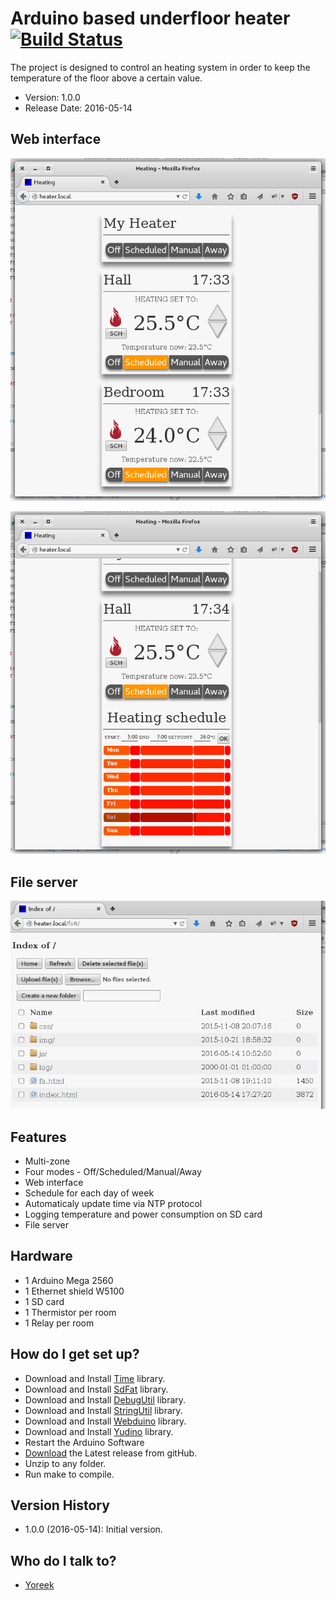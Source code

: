 # Arduino based underfloor heater [![Build Status](https://travis-ci.org/yoreek/UnderfloorHeater.svg?branch=master)](https://travis-ci.org/yoreek/UnderfloorHeater)

The project is designed to control an heating system in order to keep the temperature of the floor above a certain value.

* Version: 1.0.0
* Release Date: 2016-05-14


## Web interface

![Web interface](https://github.com/yoreek/UnderfloorHeater/blob/master/doc/main.png)

![Schedule](https://github.com/yoreek/UnderfloorHeater/blob/master/doc/schedule.png)


## File server

![File server](https://github.com/yoreek/UnderfloorHeater/blob/master/doc/fs.png)


## Features

 * Multi-zone
 * Four modes - Off/Scheduled/Manual/Away
 * Web interface
 * Schedule for each day of week
 * Automaticaly update time via NTP protocol
 * Logging temperature and power consumption on SD card
 * File server


## Hardware

 * 1 Arduino Mega 2560
 * 1 Ethernet shield W5100
 * 1 SD card
 * 1 Thermistor per room
 * 1 Relay per room


## How do I get set up? ##

 * Download and Install [Time](https://github.com/yoreek/Time) library.
 * Download and Install [SdFat](https://github.com/greiman/SdFat) library.
 * Download and Install [DebugUtil](https://github.com/yoreek/Arduino-DebugUtil) library.
 * Download and Install [StringUtil](https://github.com/yoreek/Arduino-StringUtil) library.
 * Download and Install [Webduino](https://github.com/yoreek/Webduino) library.
 * Download and Install [Yudino](https://github.com/yoreek/Yudino) library.
 * Restart the Arduino Software
 * [Download](https://github.com/yoreek/Arduino-MyHeater/archive/master.zip) the Latest release from gitHub.
 * Unzip to any folder.
 * Run make to compile.


## Version History ##

 * 1.0.0 (2016-05-14): Initial version.


## Who do I talk to? ##

 * [Yoreek](https://github.com/yoreek)
